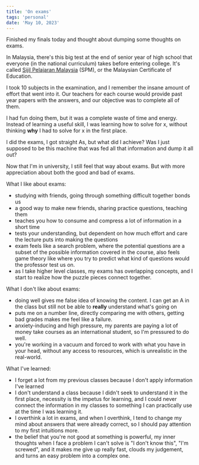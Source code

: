 ```yaml
---
title: 'On exams'
tags: 'personal'
date: 'May 10, 2023'
---
```


Finished my finals today and thought about dumping some thoughts on exams.

In Malaysia, there's this big test at the end of senior year of high school that everyone (in the national curriculum) takes before entering college. It's called [Sijil Pelajaran Malaysia](https://en.wikipedia.org/wiki/Sijil_Pelajaran_Malaysia) (SPM), or the Malaysian Certificate of Education.

I took 10 subjects in the examination, and I remember the insane amount of effort that went into it. Our teachers for each course would provide past year papers with the answers, and our objective was to complete all of them.

I had fun doing them, but it was a complete waste of time and energy. Instead of learning a useful skill, I was learning how to solve for x, without thinking **why** I had to solve for x in the first place.

I did the exams, I got straight As, but what did I achieve? Was I just supposed to be this machine that was fed all that information and dump it all out?

Now that I'm in university, I still feel that way about exams. But with more appreciation about both the good and bad of exams.

What I like about exams:

- studying with friends, going through something difficult together bonds us
- a good way to make new friends, sharing practice questions, teaching them
- teaches you how to consume and compress a lot of information in a short time
- tests your understanding, but dependent on how much effort and care the lecture puts into making the questions
- exam feels like a search problem, where the potential questions are a subset of the possible information covered in the course, also feels game theory like where you try to predict what kind of questions would the professor test us on.
- as I take higher level classes, my exams has overlapping concepts, and I start to realize how the puzzle pieces connect together.

What I don't like about exams:

- doing well gives me false idea of knowing the content. I can get an A in the class but still not be able to **really** understand what's going on
- puts me on a number line, directly comparing me with others, getting bad grades makes me feel like a failure.
- anxiety-inducing and high pressure, my parents are paying a lot of money take courses as an international student, so I'm pressured to do well.
- you're working in a vacuum and forced to work with what you have in your head, without any access to resources, which is unrealistic in the real-world.

What I've learned:

- I forget a lot from my previous classes because I don't apply information I've learned
- I don't understand a class because I didn't seek to understand it in the first place, necessity is the impetus for learning, and I could never connect the information in my classes to something I can practically use at the time I was learning it.
- I overthink a lot in exams, and when I overthink, I tend to change my mind about answers that were already correct, so I should pay attention to my first intuitions more.
- the belief that you're not good at something is powerful, my inner thoughts when I face a problem I can't solve is "I don't know this", "I'm screwed", and it makes me give up really fast, clouds my judgement, and turns an easy problem into a complex one.
